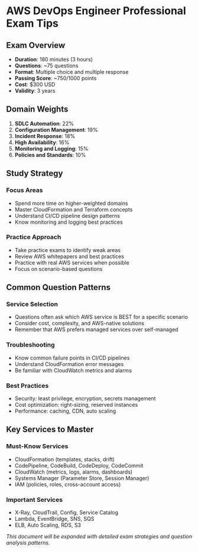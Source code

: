 # AWS DevOps Engineer Professional Exam Tips

## Exam Overview

- **Duration**: 180 minutes (3 hours)
- **Questions**: ~75 questions
- **Format**: Multiple choice and multiple response
- **Passing Score**: ~750/1000 points
- **Cost**: $300 USD
- **Validity**: 3 years

## Domain Weights

1. **SDLC Automation**: 22%
2. **Configuration Management**: 19%
3. **Incident Response**: 18%
4. **High Availability**: 16%
5. **Monitoring and Logging**: 15%
6. **Policies and Standards**: 10%

## Study Strategy

### Focus Areas
- Spend more time on higher-weighted domains
- Master CloudFormation and Terraform concepts
- Understand CI/CD pipeline design patterns
- Know monitoring and logging best practices

### Practice Approach
- Take practice exams to identify weak areas
- Review AWS whitepapers and best practices
- Practice with real AWS services when possible
- Focus on scenario-based questions

## Common Question Patterns

### Service Selection
- Questions often ask which AWS service is BEST for a specific scenario
- Consider cost, complexity, and AWS-native solutions
- Remember that AWS prefers managed services over self-managed

### Troubleshooting
- Know common failure points in CI/CD pipelines
- Understand CloudFormation error messages
- Be familiar with CloudWatch metrics and alarms

### Best Practices
- Security: least privilege, encryption, secrets management
- Cost optimization: right-sizing, reserved instances
- Performance: caching, CDN, auto scaling

## Key Services to Master

### Must-Know Services
- CloudFormation (templates, stacks, drift)
- CodePipeline, CodeBuild, CodeDeploy, CodeCommit
- CloudWatch (metrics, logs, alarms, dashboards)
- Systems Manager (Parameter Store, Session Manager)
- IAM (policies, roles, cross-account access)

### Important Services
- X-Ray, CloudTrail, Config, Service Catalog
- Lambda, EventBridge, SNS, SQS
- ELB, Auto Scaling, RDS, S3

*This document will be expanded with detailed exam strategies and question analysis patterns.*